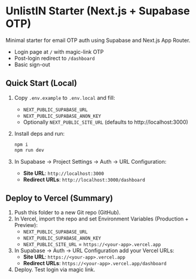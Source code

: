 # UnlistIN Starter (Next.js + Supabase OTP)

Minimal starter for email OTP auth using Supabase and Next.js App Router.
- Login page at `/` with magic-link OTP
- Post-login redirect to `/dashboard`
- Basic sign-out

## Quick Start (Local)

1. Copy `.env.example` to `.env.local` and fill:
   - `NEXT_PUBLIC_SUPABASE_URL`
   - `NEXT_PUBLIC_SUPABASE_ANON_KEY`
   - Optionally `NEXT_PUBLIC_SITE_URL` (defaults to http://localhost:3000)

2. Install deps and run:
   ```bash
   npm i
   npm run dev
   ```

3. In Supabase -> Project Settings -> Auth -> URL Configuration:
   - **Site URL**: `http://localhost:3000`
   - **Redirect URLs**: `http://localhost:3000/dashboard`

## Deploy to Vercel (Summary)
1. Push this folder to a new Git repo (GitHub).
2. In Vercel, import the repo and set Environment Variables (Production + Preview):
   - `NEXT_PUBLIC_SUPABASE_URL`
   - `NEXT_PUBLIC_SUPABASE_ANON_KEY`
   - `NEXT_PUBLIC_SITE_URL` = `https://<your-app>.vercel.app`
3. In Supabase -> Auth -> URL Configuration add your Vercel URLs:
   - **Site URL**: `https://<your-app>.vercel.app`
   - **Redirect URLs**: `https://<your-app>.vercel.app/dashboard`
4. Deploy. Test login via magic link.
